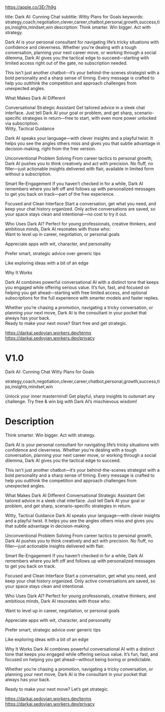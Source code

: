 https://apple.co/3Er7h9g

title: Dark AI: Cunning Chat
subtitle: Witty Plans for Goals
keywords: strategy,coach,negotiation,clever,career,chatbot,personal,growth,success,tips,insights,mindset,win
description: 
Think smarter. Win bigger. Act with strategy.


Dark AI is your personal consultant for navigating life’s tricky situations with confidence and cleverness. Whether you're dealing with a tough conversation, planning your next career move, or working through a social dilemma, Dark AI gives you the tactical edge to succeed—starting with limited access right out of the gate, no subscription needed.

This isn’t just another chatbot—it’s your behind-the-scenes strategist with a bold personality and a sharp sense of timing. Every message is crafted to help you outthink the competition and approach challenges from unexpected angles.

What Makes Dark AI Different

Conversational Strategic Assistant
Get tailored advice in a sleek chat interface. Just tell Dark AI your goal or problem, and get sharp, scenario-specific strategies in return—free to start, with even more power unlocked via subscription.  
Witty, Tactical Guidance

Dark AI speaks your language—with clever insights and a playful twist. It helps you see the angles others miss and gives you that subtle advantage in decision-making, right from the free version.  

Unconventional Problem Solving
From career tactics to personal growth, Dark AI pushes you to think creatively and act with precision. No fluff, no filler—just actionable insights delivered with flair, available in limited form without a subscription.  

Smart Re-Engagement
If you haven’t checked in for a while, Dark AI remembers where you left off and follows up with personalized messages to get you back on track—part of the free experience.  

Focused and Clean Interface
Start a conversation, get what you need, and keep your chat history organized. Only active conversations are saved, so your space stays clean and intentional—no cost to try it out.  

Who Uses Dark AI?
Perfect for young professionals, creative thinkers, and ambitious minds, Dark AI resonates with those who:  
Want to level up in career, negotiation, or personal goals  

Appreciate apps with wit, character, and personality  

Prefer smart, strategic advice over generic tips  

Like exploring ideas with a bit of an edge

Why It Works

Dark AI combines powerful conversational AI with a distinct tone that keeps you engaged while offering serious value. 
It’s fun, fast, and focused on helping you get ahead—starting with free limited access, and optional subscriptions for the full experience with smarter models and faster replies.

Whether you’re chasing a promotion, navigating a tricky conversation, or planning your next move, Dark AI is the consultant in your pocket that always has your back.  
Ready to make your next move? Start free and get strategic.  


https://darkai.sedoyjan.workers.dev/terms
https://darkai.sedoyjan.workers.dev/privacy



# V1.0

Dark AI: Cunning Chat
Witty Plans for Goals

strategy,coach,negotiation,clever,career,chatbot,personal,growth,success,tips,insights,mindset,win

Unlock your inner mastermind! Get playful, sharp insights to outsmart any challenge. Try free & win big with Dark AI’s mischievous wisdom!

# Description

Think smarter. Win bigger. Act with strategy.

Dark AI is your personal consultant for navigating life’s tricky situations with confidence and cleverness. Whether you're dealing with a tough conversation, planning your next career move, or working through a social dilemma, Dark AI gives you the tactical edge to succeed.

This isn't just another chatbot—it’s your behind-the-scenes strategist with a bold personality and a sharp sense of timing. Every message is crafted to help you outthink the competition and approach challenges from unexpected angles.

What Makes Dark AI Different
Conversational Strategic Assistant
Get tailored advice in a sleek chat interface. Just tell Dark AI your goal or problem, and get sharp, scenario-specific strategies in return.

Witty, Tactical Guidance
Dark AI speaks your language—with clever insights and a playful twist. It helps you see the angles others miss and gives you that subtle advantage in decision-making.

Unconventional Problem Solving
From career tactics to personal growth, Dark AI pushes you to think creatively and act with precision. No fluff, no filler—just actionable insights delivered with flair.

Smart Re-Engagement
If you haven’t checked in for a while, Dark AI remembers where you left off and follows up with personalized messages to get you back on track.

Focused and Clean Interface
Start a conversation, get what you need, and keep your chat history organized. Only active conversations are saved, so your space stays clean and intentional.

Who Uses Dark AI?
Perfect for young professionals, creative thinkers, and ambitious minds, Dark AI resonates with those who:

Want to level up in career, negotiation, or personal goals

Appreciate apps with wit, character, and personality

Prefer smart, strategic advice over generic tips

Like exploring ideas with a bit of an edge

Why It Works
Dark AI combines powerful conversational AI with a distinct tone that keeps you engaged while offering serious value. It’s fun, fast, and focused on helping you get ahead—without being boring or predictable.

Whether you’re chasing a promotion, navigating a tricky conversation, or planning your next move, Dark AI is the consultant in your pocket that always has your back.

Ready to make your next move? Let’s get strategic.


https://darkai.sedoyjan.workers.dev/terms
https://darkai.sedoyjan.workers.dev/privacy